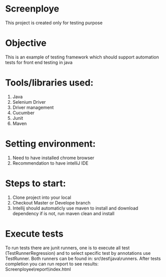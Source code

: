 # Screenploye
This project is created only for testing purpose

# Objective
This is an example of testing framework which should support automation tests for front end testing in java

# Tools/libraries used:
1. Java
2. Selenium Driver
3. Driver management
4. Cucumber
5. Junit
6. Maven

# Setting environment:
1. Need to have installed chrome browser
2. Recommendation to have intelliJ IDE

# Steps to start:
1. Clone project into your local 
2. Checkout Master or Develope branch
3. Intellij should automaticly use maven to install and download dependency if is not, run maven clean and install

# Execute tests
To run tests there are junit runners, one is to execute all test (TestRunnerRegression) and to select specific test by annotations use TestRunner. Both runners can be found in: src\test\java\runners.
After tests completion you can run report to see results: Screenployee\report\index.html
